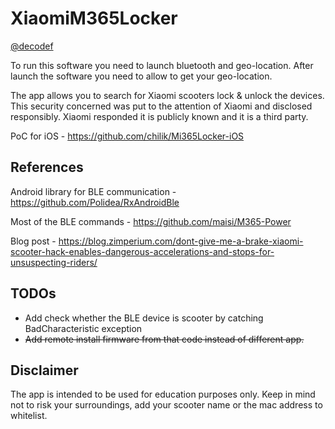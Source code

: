
# XiaomiM365Locker
[@decodef](https://github.com/decodef)


To run this software you need to launch bluetooth and geo-location.
After launch the software you need to allow to get your geo-location.

The app allows you to search for Xiaomi scooters lock & unlock the devices.
This security concerned was put to the attention of Xiaomi and disclosed responsibly.
Xiaomi responded it is publicly known and it is a third party.

PoC for iOS - https://github.com/chilik/Mi365Locker-iOS

## References

Android library for BLE communication - https://github.com/Polidea/RxAndroidBle

Most of the BLE commands - https://github.com/maisi/M365-Power

Blog post - https://blog.zimperium.com/dont-give-me-a-brake-xiaomi-scooter-hack-enables-dangerous-accelerations-and-stops-for-unsuspecting-riders/

## TODOs
* Add check whether the BLE device is scooter by catching BadCharacteristic exception
* ~~Add remote install firmware from that code instead of different app.~~

## Disclaimer
The app is intended to be used for education purposes only.
Keep in mind not to risk your surroundings, add your scooter name or the mac address to whitelist.

